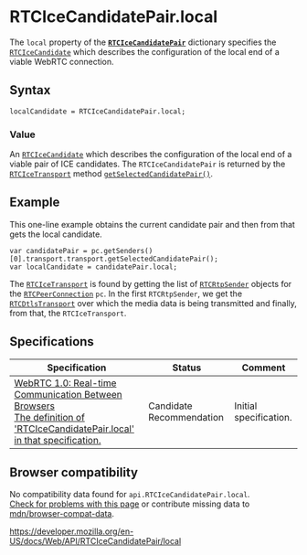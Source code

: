 RTCIceCandidatePair.local
=========================

The `local` property of the **[`RTCIceCandidatePair`](../rtcicecandidatepair)** dictionary specifies the [`RTCIceCandidate`](../rtcicecandidate) which describes the configuration of the local end of a viable WebRTC connection.

Syntax
------

    localCandidate = RTCIceCandidatePair.local;

### Value

An [`RTCIceCandidate`](../rtcicecandidate) which describes the configuration of the local end of a viable pair of ICE candidates. The `RTCIceCandidatePair` is returned by the [`RTCIceTransport`](../rtcicetransport) method [`getSelectedCandidatePair()`](../rtcicetransport/getselectedcandidatepair).

Example
-------

This one-line example obtains the current candidate pair and then from that gets the local candidate.

    var candidatePair = pc.getSenders()[0].transport.transport.getSelectedCandidatePair();
    var localCandidate = candidatePair.local;

The [`RTCIceTransport`](../rtcicetransport) is found by getting the list of [`RTCRtpSender`](../rtcrtpsender) objects for the [`RTCPeerConnection`](../rtcpeerconnection) `pc`. In the first `RTCRtpSender`, we get the [`RTCDtlsTransport`](../rtcdtlstransport) over which the media data is being transmitted and finally, from that, the `RTCIceTransport`.

Specifications
--------------

<table><thead><tr class="header"><th>Specification</th><th>Status</th><th>Comment</th></tr></thead><tbody><tr class="odd"><td><a href="https://w3c.github.io/webrtc-pc/#dom-rtcicecandidatepair-local">WebRTC 1.0: Real-time Communication Between Browsers<br />
<span class="small">The definition of 'RTCIceCandidatePair.local' in that specification.</span></a></td><td><span class="spec-cr">Candidate Recommendation</span></td><td>Initial specification.</td></tr></tbody></table>

Browser compatibility
---------------------

No compatibility data found for `api.RTCIceCandidatePair.local`.  
[Check for problems with this page](#on-github) or contribute missing data to [mdn/browser-compat-data](https://github.com/mdn/browser-compat-data).

<a href="https://developer.mozilla.org/en-US/docs/Web/API/RTCIceCandidatePair/local" class="_attribution-link">https://developer.mozilla.org/en-US/docs/Web/API/RTCIceCandidatePair/local</a>
